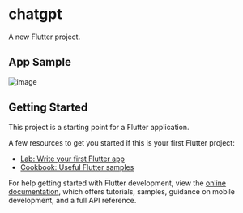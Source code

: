 # chatgpt

A new Flutter project.
## App Sample
![image](https://github.com/malpaniraghav65/chatgpt_flutter/assets/111878976/54223b1e-1b1c-4a2c-944e-8cbd6418d85a)



## Getting Started

This project is a starting point for a Flutter application.

A few resources to get you started if this is your first Flutter project:

- [Lab: Write your first Flutter app](https://docs.flutter.dev/get-started/codelab)
- [Cookbook: Useful Flutter samples](https://docs.flutter.dev/cookbook)

For help getting started with Flutter development, view the
[online documentation](https://docs.flutter.dev/), which offers tutorials,
samples, guidance on mobile development, and a full API reference.
